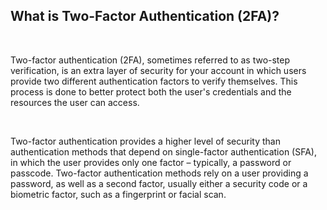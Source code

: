 <!-- 
---
title: What is Two-Factor Authentication (2FA)?
--- 
-->

## **What is Two-Factor Authentication (2FA)?**

<br />

Two-factor authentication (2FA), sometimes referred to as two-step verification, is an extra layer of security for your account in which users provide two different authentication factors to verify themselves. This process is done to better protect both the user's credentials and the resources the user can access. 

<br />

Two-factor authentication provides a higher level of security than authentication methods that depend on single-factor authentication (SFA), in which the user provides only one factor – typically, a password or passcode. Two-factor authentication methods rely on a user providing a password, as well as a second factor, usually either a security code or a biometric factor, such as a fingerprint or facial scan.
